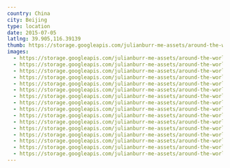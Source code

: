 ```yaml
---
country: China
city: Beijing
type: location
date: 2015-07-05
latlng: 39.905,116.39139
thumb: https://storage.googleapis.com/julianburr-me-assets/around-the-world/china/bejing/IMG_9799--thumb.JPG
images:
  - https://storage.googleapis.com/julianburr-me-assets/around-the-world/china/bejing/IMG_9775.JPG
  - https://storage.googleapis.com/julianburr-me-assets/around-the-world/china/bejing/IMG_9699.JPG
  - https://storage.googleapis.com/julianburr-me-assets/around-the-world/china/bejing/IMG_9723.JPG
  - https://storage.googleapis.com/julianburr-me-assets/around-the-world/china/bejing/IMG_9762.JPG
  - https://storage.googleapis.com/julianburr-me-assets/around-the-world/china/bejing/IMG_9765.JPG
  - https://storage.googleapis.com/julianburr-me-assets/around-the-world/china/bejing/IMG_9768.JPG
  - https://storage.googleapis.com/julianburr-me-assets/around-the-world/china/bejing/IMG_9783.JPG
  - https://storage.googleapis.com/julianburr-me-assets/around-the-world/china/bejing/IMG_9785.JPG
  - https://storage.googleapis.com/julianburr-me-assets/around-the-world/china/bejing/IMG_9786.JPG
  - https://storage.googleapis.com/julianburr-me-assets/around-the-world/china/bejing/IMG_9789.JPG
  - https://storage.googleapis.com/julianburr-me-assets/around-the-world/china/bejing/IMG_9792.JPG
  - https://storage.googleapis.com/julianburr-me-assets/around-the-world/china/bejing/IMG_9794.JPG
  - https://storage.googleapis.com/julianburr-me-assets/around-the-world/china/bejing/IMG_9799.JPG
  - https://storage.googleapis.com/julianburr-me-assets/around-the-world/china/bejing/IMG_9821.JPG
  - https://storage.googleapis.com/julianburr-me-assets/around-the-world/china/bejing/IMG_9838.JPG
  - https://storage.googleapis.com/julianburr-me-assets/around-the-world/china/bejing/IMG_9845.JPG
---
```

